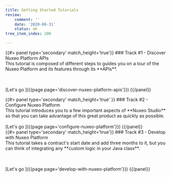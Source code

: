 ```yaml
---
title: Getting Started Tutorials
review:
    comment: ''
    date: '2020-08-31'
    status: ok
tree_item_index: 200

---
```


<div class="row" data-equalizer data-equalize-on="medium">
<div class="column medium-4">
{{#> panel type='secondary' match_height='true'}}
### Track #1 - Discover Nuxeo Platform APIs
<br/>
This tutorial is composed of different steps to guides you on a tour of the Nuxeo Platform and its features through its **APIs**. <br/>

<br/><br/>
[Let's go&nbsp;<i class="fa fa-long-arrow-right" aria-hidden="true"></i>]({{page page='discover-nuxeo-platform-apis'}})
{{/panel}}
</div>
<div class="column medium-4">
{{#> panel type='secondary' match_height='true' }}
### Track #2 - Configure Nuxeo Platform
<br/>
This tutorial introduces you to a few important aspects of **Nuxeo Studio** so that you can take advantage of this great product as quickly as possible.<br/>

<br/>
[Let's go&nbsp;<i class="fa fa-long-arrow-right" aria-hidden="true"></i>]({{page page='configure-nuxeo-platform'}})
{{/panel}}
</div>
<div class="column medium-4">
{{#> panel type='secondary' match_height='true'}}
### Track #3 - Develop with Nuxeo Platform
<br/>
This tutorial takes a contract's start date and add three months to it, but you can think of integrating any **custom logic in your Java class**.

<br/><br/>
[Let's go&nbsp;<i class="fa fa-long-arrow-right" aria-hidden="true"></i>]({{page page='develop-with-nuxeo-platform'}})
{{/panel}}
</div>
</div>